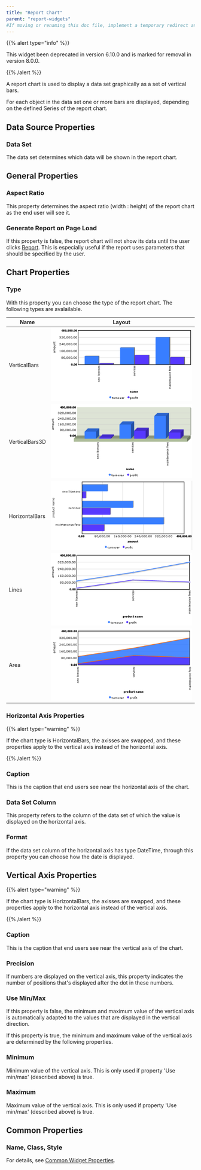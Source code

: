 ```yaml
---
title: "Report Chart"
parent: "report-widgets"
#If moving or renaming this doc file, implement a temporary redirect and let the respective team know they should update the URL in the product. See Mapping to Products for more details.
---
```


{{% alert type="info" %}}

This widget been deprecated in version 6.10.0 and is marked for removal in version 8.0.0.

{{% /alert %}}

A report chart is used to display a data set graphically as a set of vertical bars.

For each object in the data set one or more bars are displayed, depending on the defined Series of the report chart.

## Data Source Properties

### Data Set

The data set determines which data will be shown in the report chart.

## General Properties

### Aspect Ratio

This property determines the aspect ratio (width : height) of the report chart as the end user will see it.

### Generate Report on Page Load

If this property is false, the report chart will not show its data until the user clicks [Report](report-button). This is especially useful if the report uses parameters that should be specified by the user. 

## Chart Properties

### Type

With this property you can choose the type of the report chart. The following types are avalailable.

| Name | Layout |
| --- | --- |
| VerticalBars | ![](attachments/524337/688226.png) |
| VerticalBars3D | ![](attachments/524337/688227.png) |
| HorizontalBars | ![](attachments/524337/688228.png) |
| Lines | ![](attachments/524337/688229.png) |
| Area | ![](attachments/524337/688223.png) |

### Horizontal Axis Properties

{{% alert type="warning" %}}

If the chart type is HorizontalBars, the axisses are swapped, and these properties apply to the vertical axis instead of the horizontal axis.

{{% /alert %}}

### Caption

This is the caption that end users see near the horizontal axis of the chart.

### Data Set Column

This property refers to the column of the data set of which the value is displayed on the horizontal axis.

### Format

If the data set column of the horizontal axis has type DateTime, through this property you can choose how the date is displayed.

## Vertical Axis Properties

{{% alert type="warning" %}}

If the chart type is HorizontalBars, the axisses are swapped, and these properties apply to the horizontal axis instead of the vertical axis.

{{% /alert %}}

### Caption

This is the caption that end users see near the vertical axis of the chart.

### Precision

If numbers are displayed on the vertical axis, this property indicates the number of positions that's displayed after the dot in these numbers.

### Use Min/Max

If this property is false, the minimum and maximum value of the vertical axis is automatically adapted to the values that are displayed in the vertical direction.

If this property is true, the minimum and maximum value of the vertical axis are determined by the following properties.

### Minimum

Minimum value of the vertical axis. This is only used if property 'Use min/max' (described above) is true.

### Maximum

Maximum value of the vertical axis. This is only used if property 'Use min/max' (described above) is true.

## Common Properties

### Name, Class, Style

For details, see [Common Widget Properties](common-widget-properties).
